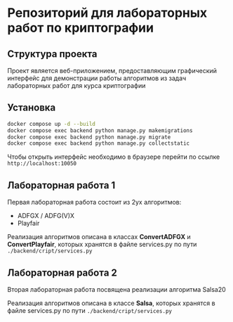 # Репозиторий для лабораторных работ по криптографии

## Структура проекта

Проект является веб-приложением, предоставляющим графический интерфейс для демонстрации работы алгоритмов из задач лабораторных работ для курса криптографии

## Установка

```sh
docker compose up -d --build
docker compose exec backend python manage.py makemigrations
docker compose exec backend python manage.py migrate
docker compose exec backend python manage.py collectstatic
```

Чтобы открыть интерфейс необходимо в браузере перейти по ссылке ```http://localhost:10050```

## Лабораторная работа 1

Первая лабораторная работа состоит из 2ух алгоритмов:

- ADFGX / ADFG(V)X
- Playfair

Реализация алгоритмов описана в классах **ConvertADFGX** и **ConvertPlayfair**, которых хранятся в файле services.py по пути ```./backend/cript/services.py```

## Лабораторная работа 2

Вторая лабораторная работа посвящена реализации алгоритма Salsa20

Реализация алгоритмов описана в классe **Salsa**, которых хранятся в файле services.py по пути ```./backend/cript/services.py```